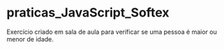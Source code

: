 # praticas_JavaScript_Softex

Exercício criado em sala de aula para verificar se uma pessoa é maior ou menor de idade.
